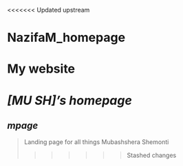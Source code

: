 <<<<<<< Updated upstream
# NazifaM_homepage
My website
=======
# *[MU SH]’s homepage* 

## *mpage* 

> Landing page for all things Mubashshera Shemonti 
>>>>>>> Stashed changes
